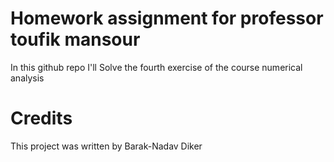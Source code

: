 
# Homework assignment for professor toufik mansour 
 In this github repo I'll Solve the fourth exercise of the course numerical analysis
 
# Credits 

This project was written by Barak-Nadav Diker 

